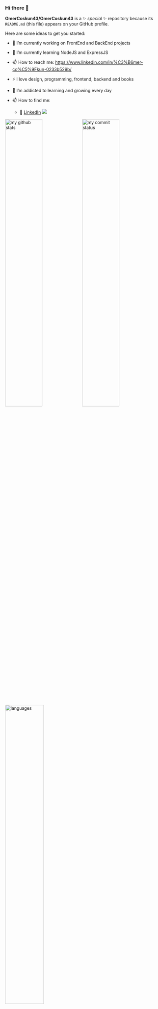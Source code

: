 ### Hi there 👋


**OmerCoskun43/OmerCoskun43** is a ✨ _special_ ✨ repository because its `README.md` (this file) appears on your GitHub profile.

Here are some ideas to get you started:

- 🔭 I’m currently working on FrontEnd and BackEnd projects
- 🌱 I’m currently learning NodeJS and ExpressJS
- 📫 How to reach me: https://www.linkedin.com/in/%C3%B6mer-co%C5%9Fkun-0233b529b/

- :zap: I love design, programming, frontend, backend and books
- 🌱 I’m addicted to learning and growing every day

- 📫 How to find me: 
  - :office: [LinkedIn](https://www.linkedin.com/in/%C3%B6mer-co%C5%9Fkun-0233b529b/)
![](https://komarev.com/ghpvc/?username=OmerCoskun43)

 <img src="https://github-readme-stats.vercel.app/api?username=OmerCoskun43&theme=chartreuse-dark" alt="my github stats" width="49%"/>

 <img src="https://github-readme-streak-stats.herokuapp.com/?user=OmerCoskun43&theme=chartreuse-dark" alt="my commit status" width="49%" />

 <img src="https://github-readme-stats.vercel.app/api/top-langs/?username=OmerCoskun43&theme=chartreuse-dark&layout=compact" alt="languages" width="50%">

![](https://media.giphy.com/media/iIqmM5tTjmpOB9mpbn/giphy.gif)
<img src=”https://media.giphy.com/media/iIqmM5tTjmpOB9mpbn/giphy.gif”/>

[![My Skills](https://skillicons.dev/icons?i=c,python,ts,js,html,css,react,redux,nodejs,express,pug,jquery,sass,bootstrap,materialui,styledcomponents,tailwind,jest,nodejs,sqlite,postgres,vscode,postman,github,wordpress&theme=light&perline=5)](https://skillicons.dev)

<h2 align="center">🚀Technical Skills</h2>
<div align="center">
<img      src="https://img.shields.io/badge/React-20232A?style=for-the-badge&logo=react&logoColor=61DAFB"  alt="Reactjs"  />
<img src="https://img.shields.io/badge/Next-black?style=for-the-badge&logo=next.js&logoColor=white" alt="Nextjs"  />
<img src="https://img.shields.io/badge/redux-%23593d88.svg?style=for-the-badge&logo=redux&logoColor=white"  alt="Redux" />      
<img      src="https://img.shields.io/badge/JavaScript-323330?style=for-the-badge&logo=javascript&logoColor=F7DF1E"    alt="JavaScript"  />
<img      src="https://img.shields.io/badge/typescript-%23007ACC.svg?style=for-the-badge&logo=typescript&logoColor=white"  alt="TypeScript"  />
</br>
<img      src="https://img.shields.io/badge/HTML5-E34F26?style=for-the-badge&logo=html5&logoColor=white"        alt="HTML5"        />
<img
src="https://img.shields.io/badge/CSS3-1572B6?style=for-the-badge&logo=css3&logoColor=white"  alt="CSS3"     />
<img        src="https://img.shields.io/badge/tailwindcss-%2338B2AC.svg?style=for-the-badge&logo=tailwind-css&logoColor=white" alt="tailwindcss" />
<img 
src="https://img.shields.io/badge/MUI-%230081CB.svg?style=for-the-badge&logo=mui&logoColor=white" />
<img
src="https://img.shields.io/badge/Bootstrap-563D7C?style=for-the-badge&logo=bootstrap&logoColor=white" alt="Bootstrap" />
<img src="https://img.shields.io/badge/Sass-CC6699?style=for-the-badge&logo=sass&logoColor=white" alt="Sass"  />
</br>
<img  src="https://img.shields.io/badge/Visual_Studio_Code-0078D4?style=for-the-badge&logo=visual%20studio%20code&logoColor=white" alt="VSCode"  />
</br>
<img
src="https://img.shields.io/badge/Python-14354C?style=for-the-badge&logo=python&logoColor=white"         alt="Python"         />
<img        src="https://img.shields.io/badge/Django-092E20?style=for-the-badge&logo=django&logoColor=white"         alt="Django"         />
      <img         src="https://img.shields.io/badge/PostgreSQL-316192?style=for-the-badge&logo=postgresql&logoColor=white"         alt="PostgreSQL"         />
<img  src="https://img.shields.io/badge/Node.js-43853D?style=for-the-badge&logo=node.js&logoColor=white"         alt="Nodejs"         />
<img        src="https://img.shields.io/badge/express.js-%23404d59.svg?style=for-the-badge&logo=express&logoColor=%2361DAFB"        />
<img        src="https://img.shields.io/badge/MongoDB-%234ea94b.svg?style=for-the-badge&logo=mongodb&logoColor=white"        />
</br>
<img src="https://img.shields.io/badge/GIT-E44C30?style=for-the-badge&logo=git&logoColor=white" alt="GIT"
        />
<img src="https://img.shields.io/badge/Jira-0052CC?style=for-the-badge&logo=Jira&logoColor=white" alt="JIRA" />

</div>

[![Github Badge](https://img.shields.io/badge/-Github-000?style=quare&labelColor=000&logo=Github&logoColor=white&link=link)](link) 
[![Instagram Badge](https://img.shields.io/badge/-Instagram-C13584?style=flat-quare&labelColor=C13584&logo=instagram&logoColor=white&link=link)](link) 
[![Medium Badge](https://img.shields.io/badge/-Medium-757575?style=flat-quare&labelColor=757575&logo=Medium&logoColor=white&link=link)](link) 
[![Blogger Badge](https://img.shields.io/badge/-Blogger-FF9800?style=flat-quare&labelColor=FF9800&logo=Blogger&logoColor=white&link=link)](link)

[![Contributors][contributors-shield]][contributors-url]
[![Forks][forks-shield]][forks-url]
[![Stargazers][stars-shield]][stars-url]
[![Issues][issues-shield]][issues-url]
[![MIT License][license-shield]][license-url]

Format: [LinkedIn Badge] veya [Linkedin: VPA] 

Syntax: [![LinkedIn](linkedin-shield image linki )](linkedin-url link)

Ornek kullanim:

[![Linkedin: VPA] (https://img.shields.io/badge/linkedin-%230077B5.svg?&style=for-the-badge&logo=linkedin&logoColor=white)]
(https://www.linkedin.com/in/%C3%B6mer-co%C5%9Fkun-0233b529b/)


</br>

<h2 align="center">My Top Projects</h2>


<br>

###
<table style="width:100%">
  <tr>
    <th>Repo Link</th>
    <th>Project Demo</th>
    <th>Stack</th>
    <th>Project Preview </th>
  </tr>
  <tr>
    <td><a href="https://github.com/OmerCoskun43/STOCK-APP-V2?tab=readme-ov-file">STOCK APP<a/></td>
    <td><a href="https://stock-app-v2-react-mui-tailwind-redux.netlify.app/">Demo Link</a> </td>
    <td><p>React JS</p></td>
    <td  width="50%"><img src="https://github-production-user-asset-6210df.s3.amazonaws.com/144324576/307624070-14775817-ae16-426d-8a3e-5847a6871064.gif?X-Amz-Algorithm=AWS4-HMAC-SHA256&X-Amz-Credential=AKIAVCODYLSA53PQK4ZA%2F20240225%2Fus-east-1%2Fs3%2Faws4_request&X-Amz-Date=20240225T214043Z&X-Amz-Expires=300&X-Amz-Signature=f95442a24a80ab13bd13065dacda0ef94dea1882d437d64a09627d8756598acb&X-Amz-SignedHeaders=host&actor_id=144324576&key_id=0&repo_id=751892659"/></p></td>
  </tr>
        <tr>
    <td><a href="https://github.com/OmerCoskun43/cskn-store-typescript-tailwind">STORE APP<a/></td>
    <td><a href="https://cskn-store-typescript-tailwind.netlify.app/">Demo Link</a> </td>
    <td><p>TypeScript Tailwind</p></td>
    <td  width="50%"><img src="https://github.com/OmerCoskun43/cskn-store-typescript-tailwind/assets/144324576/405e966c-008b-4acf-a37e-e8d75dac6fa8"/></p></td>
  </tr>
 <tr>
    <td><a href="https://github.com/OmerCoskun43/BlogApp-Redux-Mui-React">BLOG APP<a/></td>
    <td><a href="https://blogapp-redux-mui-react.netlify.app/">Demo Link</a> </td>
    <td><p>REACT REDUX TOOLkit</p></td>
    <td  width="50%"><img src="https://github.com/OmerCoskun43/BlogApp-Redux-Mui-React/assets/144324576/98c8b509-eaaf-4901-a9ae-e5c5051dd90a"/></p></td>
  </tr>
   <tr>
    <td><a href="https://github.com/OmerCoskun43/recipe-app-with-firebase-react">RECIPE APP<a/></td>
    <td><a href="https://recipe-app-with-firebase-and-react.netlify.app/">Demo Link</a> </td>
    <td><p>REACT FIREBASE</p></td>
    <td  width="50%"><img src="https://github.com/OmerCoskun43/recipe-app-with-firebase-react/assets/144324576/8008c18a-564a-4f5c-b952-0e93e210477b"/></p></td>
  </tr>

  <tr>
    <td><a href="https://github.com/OmerCoskun43/movie-app-with-firebase">MOVIE APP<a/></td>
    <td><a href="https://movie-app-with-firebase.netlify.app/">Demo Link</a> </td>
    <td><p>REACT TAILWIND FIREBASE</p></td>
    <td  width="50%"><img src="https://user-images.githubusercontent.com/102467587/218919393-a57f0668-ba05-4e3f-83d3-53a9dfdd9fdf.gif"/></p></td>
  </tr>
    <tr>
    <td><a href="https://github.com/OmerCoskun43/Cskn-Store?tab=readme-ov-file">E-COMMERCE APP<a/></td>
    <td><a href="https://cskn-store-with-react.netlify.app/dashboard/products">Demo Link</a> </td>
    <td><p>REACT TAILWIND </p></td>
    <td  width="50%"><img src="https://user-images.githubusercontent.com/102467587/218919393-a57f0668-ba05-4e3f-83d3-53a9dfdd9fdf.gif"/></p></td>
          <tr>
    <td><a href="https://github.com/OmerCoskun43/Shopping-Cart-APP?tab=readme-ov-file">SHOPPING CART APP<a/></td>
    <td><a href="https://shopping-cart-app-with-react.netlify.app/">Demo Link</a> </td>
    <td><p>REACT APP </p></td>
    <td  width="50%"><img src="https://user-images.githubusercontent.com/102467587/218919393-a57f0668-ba05-4e3f-83d3-53a9dfdd9fdf.gif"/></p></td>
                <tr>
    <td><a href="https://github.com/OmerCoskun43/e-ticaret-sitesi-ecommerce-site?tab=readme-ov-file">E-COMMERCE WEBSITE<a/></td>
    <td><a href="https://e-ticaret-sitesi-e-commerce-site.netlify.app/">Demo Link</a> </td>
    <td><p>REACT REDUX BOOTSTRAP APP </p></td>
    <td  width="50%"><img src="https://user-images.githubusercontent.com/102467587/218919393-a57f0668-ba05-4e3f-83d3-53a9dfdd9fdf.gif"/></p></td>
  </tr>
                  <tr>
    <td><a href="https://github.com/OmerCoskun43/project-4-appoinment-app">APPOINTMENT APP FOR HOSPITALS<a/></td>
    <td><a href="https://cskn-hospital.netlify.app/">Demo Link</a> </td>
    <td><p>REACT  BOOTSTRAP APP </p></td>
    <td  width="50%"><img src="https://user-images.githubusercontent.com/102467587/218919393-a57f0668-ba05-4e3f-83d3-53a9dfdd9fdf.gif"/></p></td>
  </tr>

  
    

      
</table>




















